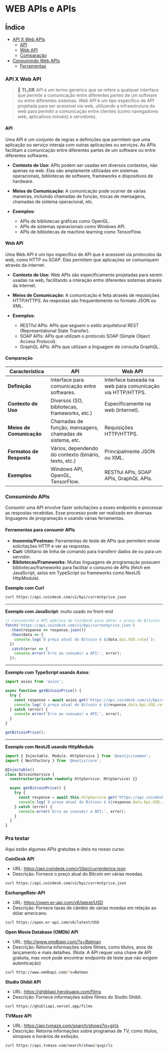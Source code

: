 # WEB APIs e APIs

## Índice
- [API X Web APIs](#api-x-web-api)
    - [API](#apis)
    - [Web API](#web-api)
    - [Comparação](#comparação)
- [Consumindo Web APIs](#consumindo-web-apis)
    - [Ferramentas ](#ferramentas-para-consumir-apis)

### API X Web API

> 📝 **TL;DR** 
*API* é um termo genérico que se refere a qualquer interface que permite a comunicação entre diferentes partes de um software ou entre diferentes sistemas. 
*Web API* é um tipo específico de API projetada para ser acessível via web, utilizando a infraestrutura da web para permitir a comunicação entre clientes (como navegadores web, aplicativos móveis) e servidores.

#### API
Uma API é um conjunto de regras e definições que permitem que uma aplicação ou serviço interaja com outras aplicações ou serviços. As APIs facilitam a comunicação entre diferentes partes de um software ou entre diferentes softwares.

- **Contexto de Uso:** APIs podem ser usadas em diversos contextos, não apenas na web. Elas são amplamente utilizadas em sistemas operacionais, bibliotecas de software, frameworks e dispositivos de hardware.

- **Meios de Comunicação:** A comunicação pode ocorrer de várias maneiras, incluindo chamadas de função, trocas de mensagens, chamadas de sistema operacional, etc.

- **Exemplos:**
    - APIs de bibliotecas gráficas como OpenGL.
    - APIs de sistemas operacionais como Windows API.
    - APIs de bibliotecas de machine learning como TensorFlow.

#### Web API
Uma Web API é um tipo específico de API que é acessível via protocolos da web, como HTTP ou SOAP. Elas permitem que aplicações se comuniquem através da internet.

- **Contexto de Uso:** Web APIs são especificamente projetadas para serem usadas na web, facilitando a interação entre diferentes sistemas através da internet.

- **Meios de Comunicação:** A comunicação é feita através de requisições HTTP/HTTPS. As respostas são frequentemente no formato JSON ou XML.

- **Exemplos:**
    - RESTful APIs: APIs que seguem o estilo arquitetural REST (Representational State Transfer).
    - SOAP APIs: APIs que utilizam o protocolo SOAP (Simple Object Access Protocol).
    - GraphQL APIs: APIs que utilizam a linguagem de consulta GraphQL.


#### Comparação

| Característica            | API                             | Web API                          |
|---------------------------|---------------------------------|----------------------------------|
| **Definição**             | Interface para comunicação entre softwares. | Interface baseada na web para comunicação via HTTP/HTTPS. |
| **Contexto de Uso**       | Diversos (SO, bibliotecas, frameworks, etc.) | Especificamente na web (internet). |
| **Meios de Comunicação**  | Chamadas de função, mensagens, chamadas de sistema, etc. | Requisições HTTP/HTTPS. |
| **Formatos de Resposta**  | Vários, dependendo do contexto (binário, texto, etc.) | Principalmente JSON ou XML. |
| **Exemplos**              | Windows API, OpenGL, TensorFlow. | RESTful APIs, SOAP APIs, GraphQL APIs. |

### Consumindo APIs
Consumir uma API envolve fazer solicitações a esses endpoints e processar as respostas recebidas. Esse processo pode ser realizado em diversas linguagens de programação e usando várias ferramentas.

#### Ferramentas para consumir APIs
- **Insomnia/Postman:** Ferramentas de teste de APIs que permitem enviar solicitações HTTP e ver as respostas.
- **Curl:** Utilitário de linha de comando para transferir dados de ou para um servidor.
- **Bibliotecas/Frameworks:** Muitas linguagens de programação possuem bibliotecas/frameworks para facilitar o consumo de APIs (fetch em JavaScript, axios em TypeScript ou frameworks como NestJS HttpModule).

**Exemplo com Curl**
```sh
curl https://api.coindesk.com/v1/bpi/currentprice.json
```

---

**Exemplo com JavaScript**:
muito usado no front-end

```js
// Consumindo a API pública do CoinDesk para obter o preço do Bitcoin
fetch('https://api.coindesk.com/v1/bpi/currentprice.json')
  .then(response => response.json())
  .then(data => {
    console.log(`O preço atual do Bitcoin é ${data.bpi.USD.rate}`);
  })
  .catch(error => {
    console.error('Erro ao consumir a API:', error);
  });
```

---

**Exemplo com TypeScript usando Axios**:

```typescript
import axios from 'axios';

async function getBitcoinPrice() {
  try {
    const response = await axios.get('https://api.coindesk.com/v1/bpi/currentprice.json');
    console.log(`O preço atual do Bitcoin é ${response.data.bpi.USD.rate}`);
  } catch (error) {
    console.error('Erro ao consumir a API:', error);
  }
}

getBitcoinPrice();

```

---
**Exemplo com NestJS usando HttpModule**

```typescript
import { Injectable, Module, HttpService } from '@nestjs/common';
import { NestFactory } from '@nestjs/core';

@Injectable()
class BitcoinService {
  constructor(private readonly httpService: HttpService) {}

  async getBitcoinPrice() {
    try {
      const response = await this.httpService.get('https://api.coindesk.com/v1/bpi/currentprice.json').toPromise();
      console.log(`O preço atual do Bitcoin é ${response.data.bpi.USD.rate}`);
    } catch (error) {
      console.error('Erro ao consumir a API:', error);
    }
  }
}

```

### Pra testar
Aqui estão algumas APIs gratuitas e úteis no nosso curso:


**CoinDesk API**
- URL: https://api.coindesk.com/v1/bpi/currentprice.json
- Descrição: Fornece o preço atual do Bitcoin em várias moedas.

```sh
curl https://api.coindesk.com/v1/bpi/currentprice.json
```
**ExchangeRate-API**
- URL: https://open.er-api.com/v6/latest/USD
- Descrição: Fornece taxas de câmbio de várias moedas em relação ao dólar americano.

```sh
curl https://open.er-api.com/v6/latest/USD
```

**Open Movie Database (OMDb) API**
- URL: http://www.omdbapi.com/?s=Batman
- Descrição: Retorna informações sobre filmes, como títulos, anos de lançamento e mais detalhes. (Nota: A API requer uma chave de API gratuita, mas você pode encontrar endpoints de teste que não exigem autenticação)

```sh
curl http://www.omdbapi.com/?s=Batman
```

**Studio Ghibli API**
- URL: https://ghibliapi.herokuapp.com/films
- Descrição: Fornece informações sobre filmes do Studio Ghibli.

```sh
curl https://ghibliapi.vercel.app/films
```

**TVMaze API**
- URL: https://api.tvmaze.com/search/shows?q=girls
- Descrição: Retorna informações sobre programas de TV, como títulos, sinopses e horários de exibição.

```sh
curl https://api.tvmaze.com/search/shows?q=girls
```
